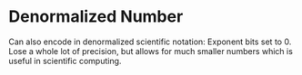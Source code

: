 # Denormalized Number

Can also encode in denormalized scientific notation: Exponent bits set to 0.
Lose a whole lot of precision, but allows for much smaller numbers which is useful in scientific computing.
